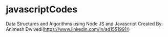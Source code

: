 # javascriptCodes
Data Structures and Algorithms using Node JS and Javascript
Created By: Animesh Dwivedi(https://www.linkedin.com/in/ad1551991/)
